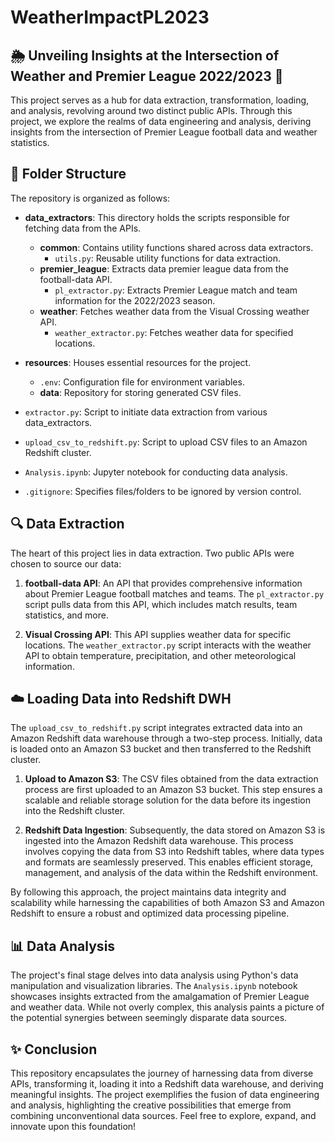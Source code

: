 # WeatherImpactPL2023

## 🌦️ Unveiling Insights at the Intersection of Weather and Premier League 2022/2023 🌟
This project serves as a hub for data extraction, transformation, loading, and analysis, revolving around two distinct public APIs. Through this project, we explore the realms of data engineering and analysis, deriving insights from the intersection of Premier League football data and weather statistics.

## 📂 Folder Structure
The repository is organized as follows:

- **data_extractors**: This directory holds the scripts responsible for fetching data from the APIs.
  - **common**: Contains utility functions shared across data extractors.
    - `utils.py`: Reusable utility functions for data extraction.
  - **premier_league**: Extracts data premier league data from the football-data API.
    - `pl_extractor.py`: Extracts Premier League match and team information for the 2022/2023 season.
  - **weather**: Fetches weather data from the Visual Crossing weather API.
    - `weather_extractor.py`: Fetches weather data for specified locations.

- **resources**: Houses essential resources for the project.
  - `.env`: Configuration file for environment variables.
  - **data**: Repository for storing generated CSV files.

- `extractor.py`: Script to initiate data extraction from various data_extractors.
- `upload_csv_to_redshift.py`: Script to upload CSV files to an Amazon Redshift cluster.
- `Analysis.ipynb`: Jupyter notebook for conducting data analysis.

- `.gitignore`: Specifies files/folders to be ignored by version control.

## 🔍 Data Extraction
The heart of this project lies in data extraction. Two public APIs were chosen to source our data:

1. **football-data API**: An API that provides comprehensive information about Premier League football matches and teams. The `pl_extractor.py` script pulls data from this API, which includes match results, team statistics, and more.

2. **Visual Crossing API**: This API supplies weather data for specific locations. The `weather_extractor.py` script interacts with the weather API to obtain temperature, precipitation, and other meteorological information.

## ☁️ Loading Data into Redshift DWH
The `upload_csv_to_redshift.py` script integrates extracted data into an Amazon Redshift data warehouse through a two-step process. Initially, data is loaded onto an Amazon S3 bucket and then transferred to the Redshift cluster.

1. **Upload to Amazon S3**: The CSV files obtained from the data extraction process are first uploaded to an Amazon S3 bucket. This step ensures a scalable and reliable storage solution for the data before its ingestion into the Redshift cluster.

2. **Redshift Data Ingestion**: Subsequently, the data stored on Amazon S3 is ingested into the Amazon Redshift data warehouse. This process involves copying the data from S3 into Redshift tables, where data types and formats are seamlessly preserved. This enables efficient storage, management, and analysis of the data within the Redshift environment.

By following this approach, the project maintains data integrity and scalability while harnessing the capabilities of both Amazon S3 and Amazon Redshift to ensure a robust and optimized data processing pipeline.


## 📊 Data Analysis
The project's final stage delves into data analysis using Python's data manipulation and visualization libraries. The `Analysis.ipynb` notebook showcases insights extracted from the amalgamation of Premier League and weather data. While not overly complex, this analysis paints a picture of the potential synergies between seemingly disparate data sources.

## ✨ Conclusion
This repository encapsulates the journey of harnessing data from diverse APIs, transforming it, loading it into a Redshift data warehouse, and deriving meaningful insights. The project exemplifies the fusion of data engineering and analysis, highlighting the creative possibilities that emerge from combining unconventional data sources. Feel free to explore, expand, and innovate upon this foundation!